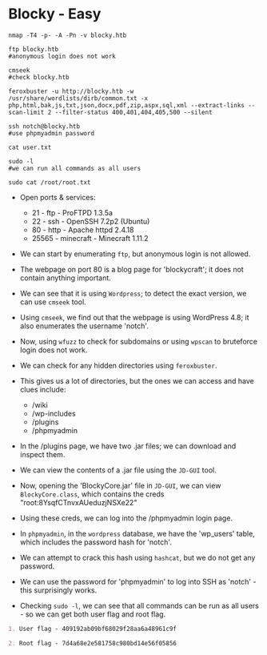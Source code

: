 # Blocky - Easy

```shell
nmap -T4 -p- -A -Pn -v blocky.htb

ftp blocky.htb
#anonymous login does not work

cmseek
#check blocky.htb

feroxbuster -u http://blocky.htb -w /usr/share/wordlists/dirb/common.txt -x php,html,bak,js,txt,json,docx,pdf,zip,aspx,sql,xml --extract-links --scan-limit 2 --filter-status 400,401,404,405,500 --silent

ssh notch@blocky.htb
#use phpmyadmin password

cat user.txt

sudo -l
#we can run all commands as all users

sudo cat /root/root.txt
```

* Open ports & services:

  * 21 - ftp - ProFTPD 1.3.5a
  * 22 - ssh - OpenSSH 7.2p2 (Ubuntu)
  * 80 - http - Apache httpd 2.4.18
  * 25565 - minecraft - Minecraft 1.11.2

* We can start by enumerating ```ftp```, but anonymous login is not allowed.

* The webpage on port 80 is a blog page for 'blockycraft'; it does not contain anything important.

* We can see that it is using ```Wordpress```; to detect the exact version, we can use ```cmseek``` tool.

* Using ```cmseek```, we find out that the webpage is using WordPress 4.8; it also enumerates the username 'notch'.

* Now, using ```wfuzz``` to check for subdomains or using ```wpscan``` to bruteforce login does not work.

* We can check for any hidden directories using ```feroxbuster```.

* This gives us a lot of directories, but the ones we can access and have clues include:

  * /wiki
  * /wp-includes
  * /plugins
  * /phpmyadmin

* In the /plugins page, we have two .jar files; we can download and inspect them.

* We can view the contents of a .jar file using the ```JD-GUI``` tool.

* Now, opening the 'BlockyCore.jar' file in ```JD-GUI```, we can view ```BlockyCore.class```, which contains the creds "root:8YsqfCTnvxAUeduzjNSXe22"

* Using these creds, we can log into the /phpmyadmin login page.

* In ```phpmyadmin```, in the ```wordpress``` database, we have the 'wp_users' table, which includes the password hash for 'notch'.

* We can attempt to crack this hash using ```hashcat```, but we do not get any password.

* We can use the password for 'phpmyadmin' to log into SSH as 'notch' - this surprisingly works.

* Checking ```sudo -l```, we can see that all commands can be run as all users - so we can get both user flag and root flag.

```markdown
1. User flag - 409192ab09bf68029f28aa6a48961c9f

2. Root flag - 7d4a68e2e581758c980bd14e56f05856
```
